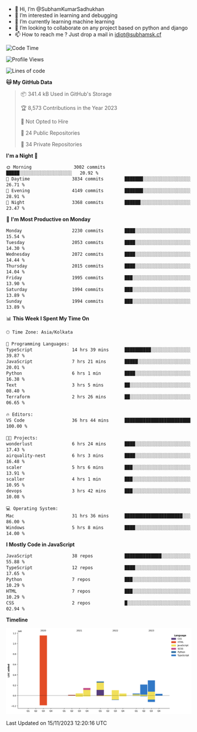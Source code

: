 - 👋 Hi, I’m @SubhamKumarSadhukhan
- 👀 I’m interested in learning and debugging
- 🌱 I’m currently learning machine learning
- 💞️ I’m looking to collaborate on any project based on python and django
- 📫 How to reach me ?
      Just drop a mail in idiot@subhamsk.cf

<!---
SubhamKumarSadhukhan/SubhamKumarSadhukhan is a ✨ special ✨ repository because its `README.md` (this file) appears on your GitHub profile.
You can click the Preview link to take a look at your changes.
--->


<!--START_SECTION:waka-->
![Code Time](http://img.shields.io/badge/Code%20Time-1%2C675%20hrs%2037%20mins-blue)

![Profile Views](http://img.shields.io/badge/Profile%20Views-0-blue)

![Lines of code](https://img.shields.io/badge/From%20Hello%20World%20I%27ve%20Written-2.3%20million%20lines%20of%20code-blue)

**🐱 My GitHub Data** 

> 📦 341.4 kB Used in GitHub's Storage 
 > 
> 🏆 8,573 Contributions in the Year 2023
 > 
> 🚫 Not Opted to Hire
 > 
> 📜 24 Public Repositories 
 > 
> 🔑 34 Private Repositories 
 > 
**I'm a Night 🦉** 

```text
🌞 Morning                3002 commits        █████░░░░░░░░░░░░░░░░░░░░   20.92 % 
🌆 Daytime                3834 commits        ███████░░░░░░░░░░░░░░░░░░   26.71 % 
🌃 Evening                4149 commits        ███████░░░░░░░░░░░░░░░░░░   28.91 % 
🌙 Night                  3368 commits        ██████░░░░░░░░░░░░░░░░░░░   23.47 % 
```
📅 **I'm Most Productive on Monday** 

```text
Monday                   2230 commits        ████░░░░░░░░░░░░░░░░░░░░░   15.54 % 
Tuesday                  2053 commits        ████░░░░░░░░░░░░░░░░░░░░░   14.30 % 
Wednesday                2072 commits        ████░░░░░░░░░░░░░░░░░░░░░   14.44 % 
Thursday                 2015 commits        ████░░░░░░░░░░░░░░░░░░░░░   14.04 % 
Friday                   1995 commits        ███░░░░░░░░░░░░░░░░░░░░░░   13.90 % 
Saturday                 1994 commits        ███░░░░░░░░░░░░░░░░░░░░░░   13.89 % 
Sunday                   1994 commits        ███░░░░░░░░░░░░░░░░░░░░░░   13.89 % 
```


📊 **This Week I Spent My Time On** 

```text
🕑︎ Time Zone: Asia/Kolkata

💬 Programming Languages: 
TypeScript               14 hrs 39 mins      ██████████░░░░░░░░░░░░░░░   39.87 % 
JavaScript               7 hrs 21 mins       █████░░░░░░░░░░░░░░░░░░░░   20.01 % 
Python                   6 hrs 1 min         ████░░░░░░░░░░░░░░░░░░░░░   16.38 % 
Text                     3 hrs 5 mins        ██░░░░░░░░░░░░░░░░░░░░░░░   08.40 % 
Terraform                2 hrs 26 mins       ██░░░░░░░░░░░░░░░░░░░░░░░   06.65 % 

🔥 Editors: 
VS Code                  36 hrs 44 mins      █████████████████████████   100.00 % 

🐱‍💻 Projects: 
wonderlust               6 hrs 24 mins       ████░░░░░░░░░░░░░░░░░░░░░   17.43 % 
airquality-nest          6 hrs 3 mins        ████░░░░░░░░░░░░░░░░░░░░░   16.48 % 
scaler                   5 hrs 6 mins        ███░░░░░░░░░░░░░░░░░░░░░░   13.91 % 
scaller                  4 hrs 1 min         ███░░░░░░░░░░░░░░░░░░░░░░   10.95 % 
devops                   3 hrs 42 mins       ███░░░░░░░░░░░░░░░░░░░░░░   10.08 % 

💻 Operating System: 
Mac                      31 hrs 36 mins      ██████████████████████░░░   86.00 % 
Windows                  5 hrs 8 mins        ████░░░░░░░░░░░░░░░░░░░░░   14.00 % 
```

**I Mostly Code in JavaScript** 

```text
JavaScript               38 repos            ██████████████░░░░░░░░░░░   55.88 % 
TypeScript               12 repos            ████░░░░░░░░░░░░░░░░░░░░░   17.65 % 
Python                   7 repos             ███░░░░░░░░░░░░░░░░░░░░░░   10.29 % 
HTML                     7 repos             ███░░░░░░░░░░░░░░░░░░░░░░   10.29 % 
CSS                      2 repos             █░░░░░░░░░░░░░░░░░░░░░░░░   02.94 % 
```



**Timeline**

![Lines of Code chart](https://raw.githubusercontent.com/SubhamKumarSadhukhan/SubhamKumarSadhukhan/main/assets/bar_graph.png)


 Last Updated on 15/11/2023 12:20:16 UTC
<!--END_SECTION:waka-->
